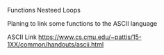 Functions Nesteed Loops

Planing to link some functions to the ASCII language


ASCII Link https://www.cs.cmu.edu/~pattis/15-1XX/common/handouts/ascii.html